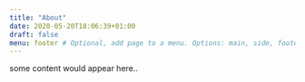 ```yaml
---
title: "About"
date: 2020-05-20T18:06:39+01:00
draft: false
menu: footer # Optional, add page to a menu. Options: main, side, footer
---
```


some content would appear here..

 